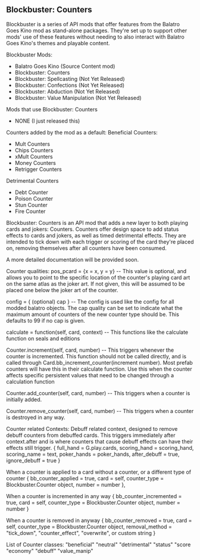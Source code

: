 ## Blockbuster: Counters

Blockbuster is a series of API mods that offer features from the Balatro Goes Kino mod as stand-alone packages. They're set up to support other mods' use of these features without needing to also interact with Balatro Goes Kino's themes and playable content. 

Blockbuster Mods:
- Balatro Goes Kino (Source Content mod)
- Blockbuster: Counters 
- Blockbuster: Spellcasting (Not Yet Released)
- Blockbuster: Confections (Not Yet Released)
- Blockbuster: Abduction (Not Yet Released)
- Blockbuster: Value Manipulation (Not Yet Released)

Mods that use Blockbuster: Counters
- NONE (I just released this)

Counters added by the mod as a default:
Beneficial Counters:
- Mult Counters
- Chips Counters
- xMult Counters
- Money Counters
- Retrigger Counters

Detrimental Counters
- Debt Counter
- Poison Counter
- Stun Counter
- Fire Counter

Blockbuster: Counters is an API mod that adds a new layer to both playing cards and jokers: Counters. Counters offer design space to add status effects to cards and jokers, as well as timed detrimental effects. They are intended to tick down with each trigger or scoring of the card they're placed on, removing themselves after all counters have been consumed. 

A more detailed documentation will be provided soon.

Counter qualities:
pos_pcard = {x = x, y = y} 
-- This value is optional, and allows you to point to the specific location of the counter's playing card art on the same atlas as the joker art. If not given, this will be assumed to be placed one below the joker art of the counter.

config = {
    (optional) cap
}
-- The config is used like the config for all modded balatro objects. The cap quality can be set to indicate what the maximum amount of counters of the new counter type should be. This defaults to 99 if no cap is given. 

calculate = function(self, card, context)
-- This functions like the calculate function on seals and editions

Counter.increment(self, card, number)
-- This triggers whenever the counter is incremented. This function should not be called directly, and is called through Card.bb_increment_counter(increment number). Most prefab counters will have this in their calculate function. Use this when the counter affects specific persistent values that need to be changed through a calculation function

Counter.add_counter(self, card, number)
-- This triggers when a counter is initially added. 

Counter.remove_counter(self, card, number)
-- This triggers when a counter is destroyed in any way.

Counter related Contexts:
Debuff related context, designed to remove debuff counters from debuffed cards. This triggers immediately after context.after and is where counters that cause debuff effects can have their effects still trigger.
{
    full_hand = G.play.cards, 
    scoring_hand = scoring_hand, 
    scoring_name = text, 
    poker_hands = poker_hands, 
    after_debuff = true, 
    ignore_debuff = true
}

When a counter is applied to a card without a counter, or a different type of counter
{
    bb_counter_applied = true,
    card = self,
    counter_type = Blockbuster.Counter object,
    number = number
},

When a counter is incremented in any way
{
    bb_counter_incremented = true,
    card = self,
    counter_type = Blockbuster.Counter object,
    number = number
}

When a counter is removed in anyway
{
    bb_counter_removed = true,
    card = self,
    counter_type = Blockbuster.Counter object,
    removal_method = "tick_down", "counter_effect", "overwrite", or custom string
}


List of Counter classes:
"beneficial"
"neutral"
"detrimental"
"status"
"score
"economy"
"debuff"
"value_manip"